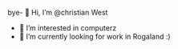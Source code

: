 bye- 👋 Hi, I’m @christian West
- 👀 I’m interested in computerz
- 🌱 I’m currently looking for work in Rogaland :)
<!---
christian100kodehode/christian100kodehode is a ✨ special ✨ repository because its `README.md` (this file) appears on your GitHub profile.
You can click the Preview link to take a look at your changes.
--->

